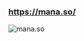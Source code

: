 ### https://mana.so/
![mana.so](https://user-images.githubusercontent.com/53689198/122191075-5e430480-cecd-11eb-9359-d37cf96d7274.PNG)

